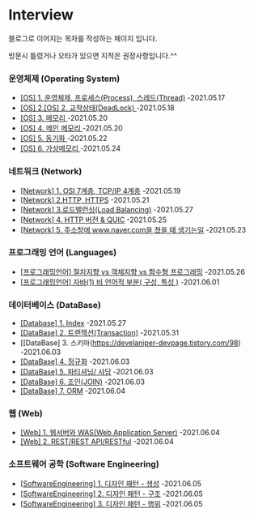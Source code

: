 # Interview

블로그로 이어지는 목차를 작성하는 페이지 입니다.

방문시 틀렸거나 오타가 있으면 지적은 권장사항입니다.^^

### 운영체제 (Operating System)

 + [[OS] 1. 운영체제, 프로세스(Process), 스레드(Thread)](https://develaniper-devpage.tistory.com/79) -2021.05.17
 + [[OS] 2.[OS] 2. 교착상태(DeadLock) ](https://develaniper-devpage.tistory.com/80) -2021.05.18
 + [[OS] 3. 메모리 ](https://develaniper-devpage.tistory.com/82) -2021.05.20
 + [[OS] 4. 메인 메모리 ](https://develaniper-devpage.tistory.com/83) -2021.05.20
 + [[OS] 5. 동기화 ](https://develaniper-devpage.tistory.com/87) -2021.05.22
 + [[OS] 6. 가상메모리 ](https://develaniper-devpage.tistory.com/89) -2021.05.24




### 네트워크 (Network)

 + [[Network] 1. OSI 7계층, TCP/IP 4계층](https://develaniper-devpage.tistory.com/81) -2021.05.19
 + [[Network] 2.HTTP, HTTPS](https://develaniper-devpage.tistory.com/84) -2021.05.21
 + [[Network] 3.로드밸런싱(Load Balancing)](https://develaniper-devpage.tistory.com/93) -2021.05.27
 + [[Network] 4. HTTP 버전 & QUIC](https://develaniper-devpage.tistory.com/90) -2021.05.25
 + [[Network] 5. 주소창에 www.naver.com을 쳤을 때 생기는일](https://develaniper-devpage.tistory.com/88) -2021.05.23




### 프로그래밍 언어 (Languages)

 + [[프로그래밍언어] 절차지향 vs 객체지향 vs 함수형 프로그래밍](https://develaniper-devpage.tistory.com/92) -2021.05.26
 + [[프로그래밍언어] 자바(1) 비 언어적 부분( 구성, 특성 )](https://develaniper-devpage.tistory.com/97) -2021.06.01




### 데이터베이스 (DataBase)

 + [[Database] 1. Index](https://develaniper-devpage.tistory.com/95) -2021.05.27
 + [[DataBase] 2. 트랜잭션(Transaction)](https://develaniper-devpage.tistory.com/96) -2021.05.31
 + [[DataBase] 3. 스키마(https://develaniper-devpage.tistory.com/98) -2021.06.03
 + [[DataBase] 4. 정규화](https://develaniper-devpage.tistory.com/99) -2021.06.03
 + [[DataBase] 5. 파티셔닝/ 샤딩](https://develaniper-devpage.tistory.com/100) -2021.06.03
 + [[DataBase] 6. 조인(JOIN)](https://develaniper-devpage.tistory.com/101) -2021.06.03
 + [[DataBase] 7. ORM](https://develaniper-devpage.tistory.com/104) -2021.06.04



### 웹 (Web)
 + [[Web] 1. 웹서버와 WAS(Web Application Server)](https://develaniper-devpage.tistory.com/102) -2021.06.04
 + [[Web] 2. REST/REST API/RESTful](https://develaniper-devpage.tistory.com/103) -2021.06.04



### 소프트웨어 공학 (Software Engineering)
 + [[SoftwareEngineering] 1. 디자인 패턴 - 생성](https://develaniper-devpage.tistory.com/105) -2021.06.05
 + [[SoftwareEngineering] 2. 디자인 패턴 - 구조](https://develaniper-devpage.tistory.com/107) -2021.06.05
 + [[SoftwareEngineering] 3. 디자인 패턴 - 행위](https://develaniper-devpage.tistory.com/106) -2021.06.05